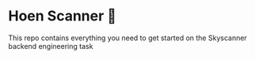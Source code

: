# Hoen Scanner :shell:
This repo contains everything you need to get started on the Skyscanner backend engineering task